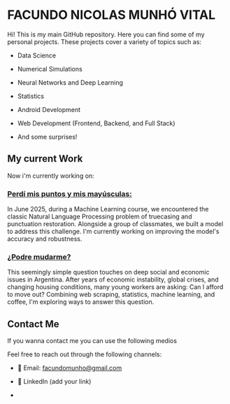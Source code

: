 # FACUNDO NICOLAS MUNHÓ VITAL

Hi! This is my main GitHub repository. Here you can find some of my personal projects. These projects cover a variety of topics such as:

+ Data Science

+ Numerical Simulations

+ Neural Networks and Deep Learning

+ Statistics

+ Android Development

+ Web Development (Frontend, Backend, and Full Stack)

+ And some surprises!

## My current Work

Now i'm currently working on:

### [Perdí mis puntos y mis mayúsculas: ](https://github.com/munhof/perdi-mis-mayusculas-y-mi-puntos)

In June 2025, during a Machine Learning course, we encountered the classic Natural Language Processing problem of truecasing and punctuation restoration. Alongside a group of classmates, we built a model to address this challenge. I'm currently working on improving the model's accuracy and robustness.

### [¿Podre mudarme?](https://github.com/munhof/podre_mudarme)

This seemingly simple question touches on deep social and economic issues in Argentina. After years of economic instability, global crises, and changing housing conditions, many young workers are asking: Can I afford to move out?
Combining web scraping, statistics, machine learning, and coffee, I'm exploring ways to answer this question.

## Contact Me

If you wanna contact me you can use the following medios


Feel free to reach out through the following channels:

+ 📧 Email: facundomunho@gmail.com

+ 💼 LinkedIn (add your link)



-  
<!--
**munhof/munhof** is a ✨ _special_ ✨ repository because its `README.md` (this file) appears on your GitHub profile.

Here are some ideas to get you started:

- 🔭 I’m currently working on ...
- 🌱 I’m currently learning ...
- 👯 I’m looking to collaborate on ...
- 🤔 I’m looking for help with ...
- 💬 Ask me about ...
- 📫 How to reach me: ...
- 😄 Pronouns: ...
- ⚡ Fun fact: ...
-->
